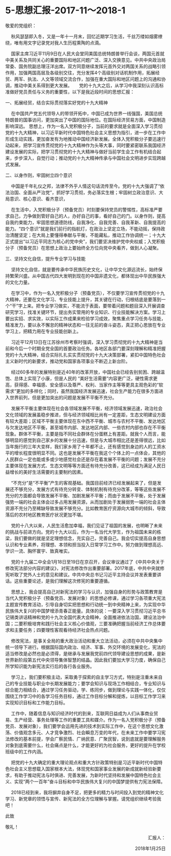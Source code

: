 # 5-思想汇报-2017-11～2018-1

敬爱的党组织：

&emsp; 秋风瑟瑟即入冬，又是一年十一月末，回忆近期学习生活，千丝万缕如烟雾缭绕，唯有用文字记录党对我人生历程熏陶的点滴。

&emsp;  国家主席习近平11月9日在人民大会堂同美国总统特朗普举行会谈，两国元首就中美关系及共同关心的重要国际和地区问题广泛、深入交换意见。中共中央政治局常委、国务院副总理汪洋出席。双方同意继续发挥元首外交对两国关系的战略引领作用，加强两国高层及各级别交往，充分发挥4个高级别对话机制作用，拓展经贸、两军、执法、人文等领域交流合作，加强在重大国际和地区问题上的沟通和协调，推动中美关系得到更大发展。
&emsp;  党的十九大之后，从学习中我深刻认识高标准做好党员责任与义务的重要性，以下是我近段时间的思想汇报：

一、拓展经贸，结合实际贯彻落实好党的十九大精神

&emsp;  在中国共产党五代领导人的带领开拓中，中国已成为世界一线强国，美国总统特朗普的国事访问，更加突出了中国的国际地位。在国际经济贸易方面，中国制造影响深远。
思想上，作为一名入党积极分子，当前的要求就是全面深入学习贯彻党的十九大精神，以习近平新时代中国特色社会主义思想为指引，进一步在工作中形成生动实践，更加奋发有为地推动中国经济新发展。全体入党积极分子要迅速行动起来，把学习宣传贯彻党的十九大精神作为头等大事，同时要紧密联系我国经济建设发展的实际，把学习贯彻党的十九大精神与做好当前学生会工作有机结合起来，步步深入，自觉行动；推动党的十九大精神传承与中国社会文明进步实现跨越式发展。

二、以身作则，牢固树立四个意识

&emsp;  中国是千年礼仪之邦，法律不外乎人情这句话流传至今。党的十九大强调了“依法治国、全面从严治党”，抓好学习贯彻，务必落实生根；牢固树立政治意识、大局意识、核心意识、看齐意识，

&emsp;  在生活中，入党积极分子（预备党员）时刻要保持党员的警惕性，高标准严要求自己，力争做到管好自己的人，办好自己的事，看好自己的门。以身作则，提高自我约束能力，牢固思想道德防线，自我净化、自我完善、自我革新、自我提高的能力。“四个意识”就是我们前行的指航灯，在政治上坚定立场，不能动摇，保持政治清醒坚定；在大局上要懂得奉献与平衡，不能藏私，推动工作协调统一；十九大正式提出“以习近平同志为核心的党中央”，我们要坚决维护党中央权威；入党积极分子（预备党员）在思想上政治上要始终全方位向党中央看齐，做到人心凝聚。

三、坚持文化自信，提升专业学习与技能

&emsp;  坚持文化自信，就是要传承中华民族历史文化，让中华文化源远流长，始终保持繁荣兴盛。从中国古代四大发明到现在的中国非遗文化，都体现出中华民族强大的文化力量。

&emsp;  在学习中，作为一名入党积极分子（预备党员），不仅要学习宣传贯彻党的十九大精神，还要在文化学习、专业技能上提升，其关键在行动，归根结底是要落到一个“干”字上来。把专业学习做实，不能流于表面，要带着问题和题目深入开展调查研究学习，找准关键环节，提出务实管用的专业知识、行业技能解决方案。学习上要出实招、求实效，以实际工作成果来检验学习成效，聚焦重点学习任务与技能，精准发力，要以永不懈怠的精神状态和一往无前的奋斗姿态，真正把心思放在专业学习上，把精力用在专业技能创新上。

&emsp;  习近平12月13日在江苏徐州市考察时强调，深入学习贯彻党的十九大精神是当前和今后一个时期全党全国的首要政治任务。各地区各部门要深刻理解和精准把握党的十九大精神，结合实际扎扎实实贯彻党的十九大决策部署，紧扣中国特色社会主义新时代的新要求，推动党和国家各项事业不断迈上新台阶。

&emsp;  经过60多年的发展特别是近40年的改革开放，中国社会已经告别贫困、跨越温饱、总体上实现了小康，但是人民的 “美好生活需要”内容更广泛，硬性需求更高，获得感、幸福感、安全感以及尊严、权利、当家作主等等更具主观色彩的“软需求”更加的多样化；同时，虽然我国经济发展迅速，社会生产能力在很多方面进入世界前列，但是更加突出的问题是发展不平衡不充分。

&emsp;  发展不平衡主要体现在社会各领域发展不平衡，经济领域发展迅速，政治社会文化领域的发展虽稳步推进，但与经济领域相比尚有一定差距，生态文明建设方面有较大差距；区域不平衡主要体现在东中西不平衡、城市与农村不平衡、发达地区与欠发达地区不平衡，甚至城市内部、发达地区内部、一些农村内部也存在不平衡现象。群体不平衡，主要是指不同社会群体在分蛋糕上有差距。就我个人而言，能够明显的感觉到自己家乡的发展十分迅速，但是与大城市相比还是差得很远，比如当年施行的三年大变样，我们家乡用了十年都不止，还有感觉到身边的人的工资水平的增长程度很明显不同。这也是发展不平衡在我这个个体上的一点体会，其他的人民群众一定也能或多或少地感觉社会还是存在着发展不平衡的问题；发展不充分主要体现在发展方式、生态文明等等方面还有待充分改善，这已经成为满足人民日益增长的美好生活需要的主要制约因素。

&emsp;  “不充分”是“不平衡”产生的客观基础。我国目前经济已经发展起来了，但是发展还不够充分，发展方式有待充分转变、体制机制有待充分改革，等等这些发展不充分的方面都会导致发展不平衡、加剧发展不平衡；而由于发展不平衡，处于发展强势一端的社会主体会过多占用发展资源，从而加剧处于发展弱势一端的社会主体资源不充分乃至稀缺导致发展不够充分。比如教育医疗资源向大城市的倾斜，导致落后的农村地区教育医疗状况更加不堪。

&emsp;  党的十八大以来，人民生活愈加幸福，我们见证了祖国的发展，也明晰了未来的挑战与前进方向。党的十九大以后，作为一名当代大学生，作为祖国未来的栋梁，我们要做的就是坚定理想信念，充实自己，完善自己。我会切实提高自身思想认识和专业素养，将理想、本领和担当投入日常学习工作中。努力做到理想高远、学识一流、胸怀寰宇、致真唯实。

&emsp;  党的十九届二中全会1月18日至19日在京召开，会议审议通过了《中共中央关于修改宪法部分内容的建议》，对宪法修改作出重要部署。2017年底，中共中央就修宪听取了党外人士的意见和建议。中共中央总书记习近平主持会议并发表重要讲话。这些重要论述，是我们理解这次修宪的重要遵循。

&emsp;  思想上，我会提高自己对新宪法的学习与认识，加强自身的形势与政策教育是当代入党积极分子（预备党员、发展对象）的思想必修课，通过学习各项重大宪法主题宣传教育活动，引导自身切实把思想和行动统一到中央精神上来，为实现中华民族伟大复兴的中国梦增添青春正能量。具体的说：一要深入学习贯彻习近平总书记锡类讲话精神和党的十九次全国代表大会精神，全面推进依法治国，建设法治中国；二要积极培育和践行社会主义核心价值观，三要准确把握当前经济工作总体要求和主要任务；四要理性客观看待经济社会热点问题。

&emsp;  修改宪法，是事关全局的重大政治活动和重大立法活动，必须在中共中央集中统一领导下进行。根据国际国内政治、经济、军事、外交环境的发展变化，宪法的适当修改是必然也是必须得，是继承与发展我党前四代领导建设思想的成果，是新世界新阶段第五代中央领导集体智慧的结晶。因此我们要加大学习力度，确保自己所学知识能为新宪法实行后的各行各业服务。

&emsp;  学习上，我们要积极主动，采取勇于探索的自主学习方式，特别是注重未来自己的专业技能与职业中长期发展能力；要学会知识与现场工作相结合，专业知识与综合能力相结合，通过学习任务驱动，学、练同步，做到理论与实践一体化，仅仅围绕工作学习中的各学习任务目标，通过工作目标分解和提炼，以目标工作学习来实现知识目标和工作能力目标。

&emsp;  工作中，随着信息与知识经济时代的到来，互联网日益成为人们从事商业贸易、生产经营、事务处理等工作的重要工具和媒介。作为一名入党积极分子（预备党员、发展对象），我们要学会运用先进的技术到实际工作中，在这个思想文化激荡、价值观念多元、人才竞争激烈、社会瞬息万变的年代，在未来工作中要学习宪法修改的基本前提，学会广察民情、广纳民意、广聚民智，说到底就是要理解服务对象到底需要什么，社会痛点是什么，才能更好的为社会服务，更好的提升在学校班级中的工作内涵。


&emsp;  把党的十九大确定的重大理论观点和重大方针政策特别是习近平新时代中国特色社会主义思想载入国家根本大法，体现党和国家事业发展的新成就新经验新要求，有助于推动宪法与时俱进、完善发展，为新时代坚持和发展中国特色社会主义、实现“两个一百年”奋斗目标和中华民族伟大复兴的中国梦提供有力宪法保障。

&emsp;  2018已经到来，我将摒弃自身不足，把更多的精力与时间投入到党的精神文化学习、新党章的领悟与宣传、新宪法的全方位理解与掌握。请党组织继续考验我吧！

此致

敬礼！


<p align="right">汇报人：</p>
<p align="right">2018年1月25日</p>